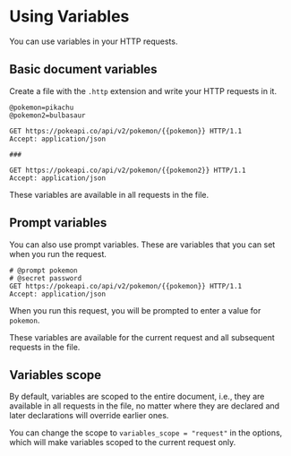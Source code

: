 # Using Variables

You can use variables in your HTTP requests.

## Basic document variables

Create a file with the `.http` extension and write your HTTP requests in it.

```http title="examples.http"
@pokemon=pikachu
@pokemon2=bulbasaur

GET https://pokeapi.co/api/v2/pokemon/{{pokemon}} HTTP/1.1
Accept: application/json

###

GET https://pokeapi.co/api/v2/pokemon/{{pokemon2}} HTTP/1.1
Accept: application/json
```

These variables are available in all requests in the file.

## Prompt variables

You can also use prompt variables.
These are variables that you can set when you run the request.

```http title="examples.http"
# @prompt pokemon
# @secret password
GET https://pokeapi.co/api/v2/pokemon/{{pokemon}} HTTP/1.1
Accept: application/json
```

When you run this request,
you will be prompted to enter a value for `pokemon`.

These variables are available for the current request and
all subsequent requests in the file.

## Variables scope

By default, variables are scoped to the entire document, i.e., they are available in all requests in the file, 
no matter where they are declared and later declarations will override earlier ones.

You can change the scope to `variables_scope = "request"` in the options, which will make variables scoped to the current request only.

